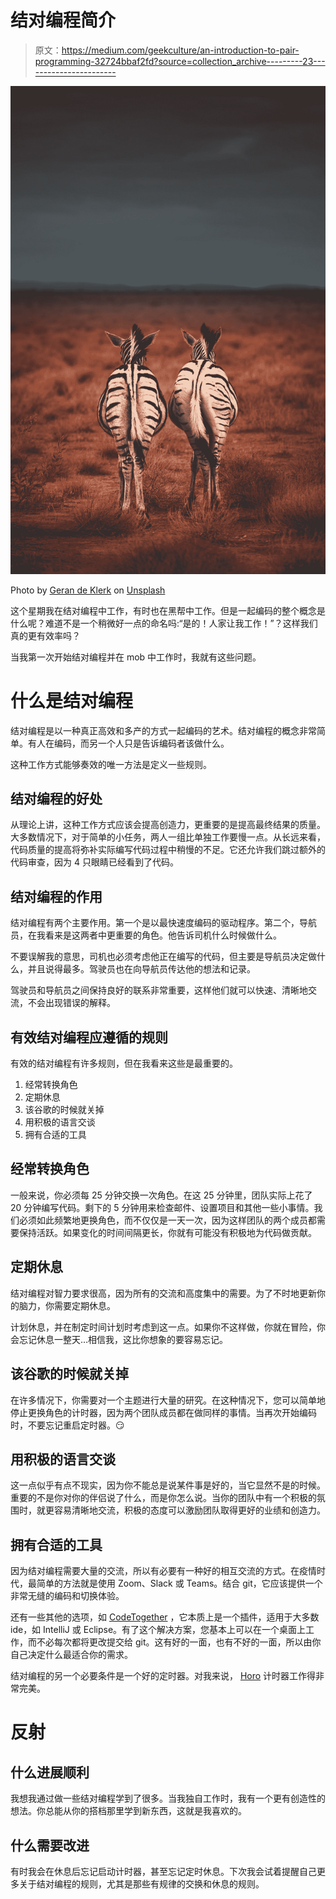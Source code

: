 # 结对编程简介

> 原文：<https://medium.com/geekculture/an-introduction-to-pair-programming-32724bbaf2fd?source=collection_archive---------23----------------------->

![](img/1e19c8429b72095ec0625c5265e961ab.png)

Photo by [Geran de Klerk](https://unsplash.com/@gerandeklerk?utm_source=medium&utm_medium=referral) on [Unsplash](https://unsplash.com?utm_source=medium&utm_medium=referral)

这个星期我在结对编程中工作，有时也在黑帮中工作。但是一起编码的整个概念是什么呢？难道不是一个稍微好一点的命名吗:“是的！人家让我工作！”？这样我们真的更有效率吗？

当我第一次开始结对编程并在 mob 中工作时，我就有这些问题。

# 什么是结对编程

结对编程是以一种真正高效和多产的方式一起编码的艺术。结对编程的概念非常简单。有人在编码，而另一个人只是告诉编码者该做什么。

这种工作方式能够奏效的唯一方法是定义一些规则。

## 结对编程的好处

从理论上讲，这种工作方式应该会提高创造力，更重要的是提高最终结果的质量。大多数情况下，对于简单的小任务，两人一组比单独工作要慢一点。从长远来看，代码质量的提高将弥补实际编写代码过程中稍慢的不足。它还允许我们跳过额外的代码审查，因为 4 只眼睛已经看到了代码。

## 结对编程的作用

结对编程有两个主要作用。第一个是以最快速度编码的驱动程序。第二个，导航员，在我看来是这两者中更重要的角色。他告诉司机什么时候做什么。

不要误解我的意思，司机也必须考虑他正在编写的代码，但主要是导航员决定做什么，并且说得最多。驾驶员也在向导航员传达他的想法和记录。

驾驶员和导航员之间保持良好的联系非常重要，这样他们就可以快速、清晰地交流，不会出现错误的解释。

## 有效结对编程应遵循的规则

有效的结对编程有许多规则，但在我看来这些是最重要的。

1.  经常转换角色
2.  定期休息
3.  该谷歌的时候就关掉
4.  用积极的语言交谈
5.  拥有合适的工具

## 经常转换角色

一般来说，你必须每 25 分钟交换一次角色。在这 25 分钟里，团队实际上花了 20 分钟编写代码。剩下的 5 分钟用来检查邮件、设置项目和其他一些小事情。我们必须如此频繁地更换角色，而不仅仅是一天一次，因为这样团队的两个成员都需要保持活跃。如果变化的时间间隔更长，你就有可能没有积极地为代码做贡献。

## 定期休息

结对编程对智力要求很高，因为所有的交流和高度集中的需要。为了不时地更新你的脑力，你需要定期休息。

计划休息，并在制定时间计划时考虑到这一点。如果你不这样做，你就在冒险，你会忘记休息一整天…相信我，这比你想象的要容易忘记。

## 该谷歌的时候就关掉

在许多情况下，你需要对一个主题进行大量的研究。在这种情况下，您可以简单地停止更换角色的计时器，因为两个团队成员都在做同样的事情。当再次开始编码时，不要忘记重启定时器。😏

## 用积极的语言交谈

这一点似乎有点不现实，因为你不能总是说某件事是好的，当它显然不是的时候。重要的不是你对你的伴侣说了什么，而是你怎么说。当你的团队中有一个积极的氛围时，就更容易清晰地交流，积极的态度可以激励团队取得更好的业绩和创造力。

## 拥有合适的工具

因为结对编程需要大量的交流，所以有必要有一种好的相互交流的方式。在疫情时代，最简单的方法就是使用 Zoom、Slack 或 Teams。结合 git，它应该提供一个非常无缝的编码和切换体验。

还有一些其他的选项，如 [CodeTogether](https://www.codetogether.com) ，它本质上是一个插件，适用于大多数 ide，如 IntelliJ 或 Eclipse。有了这个解决方案，您基本上可以在一个桌面上工作，而不必每次都将更改提交给 git。这有好的一面，也有不好的一面，所以由你自己决定什么最适合你的需求。

结对编程的另一个必要条件是一个好的定时器。对我来说， [Horo](https://matthewpalmer.net/horo-free-timer-mac/) 计时器工作得非常完美。

# 反射

## 什么进展顺利

我想我通过做一些结对编程学到了很多。当我独自工作时，我有一个更有创造性的想法。你总能从你的搭档那里学到新东西，这就是我喜欢的。

## 什么需要改进

有时我会在休息后忘记启动计时器，甚至忘记定时休息。下次我会试着提醒自己更多关于结对编程的规则，尤其是那些有规律的交换和休息的规则。